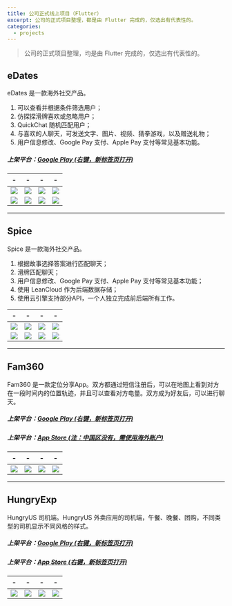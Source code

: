 ```yaml
---
title: 公司正式线上项目（Flutter）
excerpt: 公司的正式项目整理，都是由 Flutter 完成的，仅选出有代表性的。 
categories:
  - projects
---
```


> 公司的正式项目整理，均是由 Flutter 完成的，仅选出有代表性的。 

## eDates
eDates 是一款海外社交产品。

1. 可以查看并根据条件筛选用户；
2. 仿探探滑牌喜欢或忽略用户；
3. QuickChat 随机匹配用户；
4. 与喜欢的人聊天，可发送文字、图片、视频、猜拳游戏，以及赠送礼物；
5. 用户信息修改、Google Pay 支付、Apple Pay 支付等常见基本功能。

##### 上架平台：[Google Play (右键，新标签页打开)](https://play.google.com/store/apps/details?id=com.zenyfeelmyy.epal) 


| - | - | - | - |
|:------:|:------:|:------:|:------:|
|![](http://res.lylyl.cn/mweb/RPReplay_Final1622097498_xiao.gif)|![](http://res.lylyl.cn/mweb/IMG_6866.png)|![](http://res.lylyl.cn/mweb/IMG_6864.png)|![](http://res.lylyl.cn/mweb/IMG_6865.png)|
|![](http://res.lylyl.cn/mweb/IMG_6868.png)|![](http://res.lylyl.cn/mweb/IMG_6870.png)|![](http://res.lylyl.cn/mweb/IMG_6871.png)|![](http://res.lylyl.cn/mweb/IMG_6874.png)|


---


## Spice
Spice 是一款海外社交产品。

1. 根据故事选择答案进行匹配聊天；
2. 滑牌匹配聊天；
3. 用户信息修改、Google Pay 支付、Apple Pay 支付等常见基本功能；
4. 使用 LeanCloud 作为后端数据存储；
5. 使用云引擎支持部分API，一个人独立完成前后端所有工作。


| - | - | - | - |
|:------:|:------:|:------:|:------:|
|![](http://res.lylyl.cn/mweb/RPReplay_Final1622087006_xiao.gif)|![](http://res.lylyl.cn/mweb/IMG_6854.png)|![](http://res.lylyl.cn/mweb/IMG_6855.png)|![](http://res.lylyl.cn/mweb/IMG_6856.png)|
|![](http://res.lylyl.cn/mweb/IMG_6857.png)|![](http://res.lylyl.cn/mweb/IMG_6858.png)|![](http://res.lylyl.cn/mweb/IMG_6859.png)|![](http://res.lylyl.cn/mweb/IMG_6861.png)|


---


## Fam360 

Fam360 是一款定位分享App。双方都通过短信注册后，可以在地图上看到对方在一段时间内的位置轨迹，并且可以查看对方电量。双方成为好友后，可以进行聊天。

##### 上架平台：[Google Play (右键，新标签页打开)](https://play.google.com/store/apps/details?id=com.safefamilylinklovvvv.fam360)

##### 上架平台：[App Store (注：**中国区没有，需使用海外账户**)](https://apps.apple.com/us/app/fam-360-gps-location-tracker/id1546987854)

| - | - | - | - |
|:------:|:------:|:------:|:------:|
|![](http://res.lylyl.cn/mweb/fan360_1.png)|![](http://res.lylyl.cn/mweb/fan360_2.png)|![](http://res.lylyl.cn/mweb/fan360_3.png)|![](http://res.lylyl.cn/mweb/fan360_4.png)|


---


## HungryExp 

HungryUS 司机端。HungryUS 外卖应用的司机端，午餐、晚餐、团购，不同类型的司机显示不同风格的样式。

##### 上架平台：[Google Play (右键，新标签页打开)](https://play.google.com/store/apps/details?id=com.hungry.hungrydriver.new)

##### 上架平台：[App Store (右键，新标签页打开)](https://apps.apple.com/sg/app/hungryexp/id1453219317)

| - | - | - | - |
|:------:|:------:|:------:|:------:|
|![](http://res.lylyl.cn/mweb/hungryexp_1.jpg)|![](http://res.lylyl.cn/mweb/hungryexp_2.jpg)|![](http://res.lylyl.cn/mweb/hungryexp_3.jpg)|![](http://res.lylyl.cn/mweb/hungryexp_4.jpg)|

